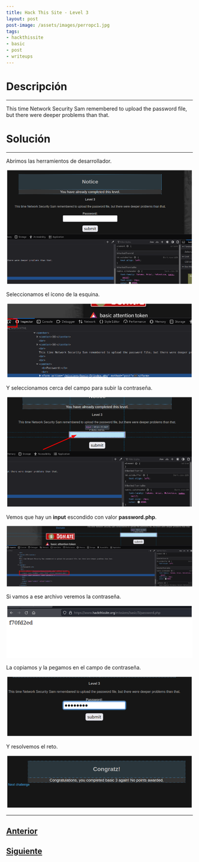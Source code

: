 ```yaml
---
title: Hack This Site - Level 3
layout: post
post-image: /assets/images/perropc1.jpg 
tags:
- hackthissite
- basic
- post
- writeups
---
```

# Descripción
---

This time Network Security Sam remembered to upload the password file, but there were deeper problems than that.


# Solución
---

Abrimos las herramientos de desarrollador.

![](/images/images-hts-basic/level3-1.png)

Seleccionamos el ícono de la esquina.

![](/images/images-hts-basic/level3-2.png)

Y seleccionamos cerca del campo para subir la contraseña.

![](/images/images-hts-basic/level3-3.png)

Vemos que hay un **input** escondido con valor **password.php**.

![](/images/images-hts-basic/level3-4.png)

Si vamos a ese archivo veremos la contraseña.

![](/images/images-hts-basic/level3-5.png)

La copiamos y la pegamos en el campo de contraseña.

![](/images/images-hts-basic/level3-6.png)

Y resolvemos el reto.

![](/images/images-hts-basic/level3-7.png)

---


## [Anterior](/level-2)
## [Siguiente](/level-4)

